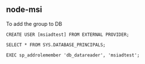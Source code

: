 ## node-msi


To add the group to DB 

```
CREATE USER [msiadtest] FROM EXTERNAL PROVIDER;

SELECT * FROM SYS.DATABASE_PRINCIPALS;

EXEC sp_addrolemember 'db_datareader', 'msiadtest';
```